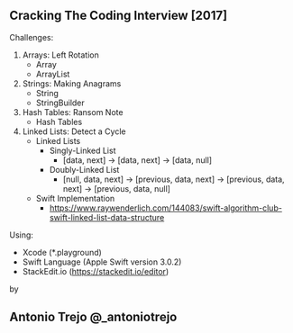Cracking The Coding Interview [2017]
------------------------------------
Challenges:
1. Arrays: Left Rotation
    - Array
    - ArrayList
2. Strings: Making Anagrams
    - String
    - StringBuilder
3. Hash Tables: Ransom Note
    - Hash Tables
4. Linked Lists: Detect a Cycle
    - Linked Lists
        - Singly-Linked List
            - [data, next] -> [data, next] -> [data, null]
        - Doubly-Linked List
            - [null, data, next] -> [previous, data, next] -> [previous, data, next] -> [previous, data, null]
    - Swift Implementation 
        - https://www.raywenderlich.com/144083/swift-algorithm-club-swift-linked-list-data-structure

Using: 
- Xcode (*.playground)
- Swift Language (Apple Swift version 3.0.2)
- StackEdit.io (https://stackedit.io/editor)


by

Antonio Trejo @_antoniotrejo
------------------------------------


